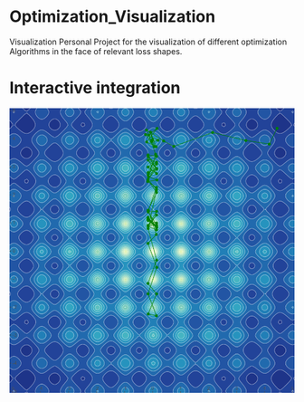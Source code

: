 # Optimization_Visualization
Visualization Personal Project for the visualization of different optimization Algorithms in the face of relevant loss shapes.

# Interactive integration
![](/files/Momentum.PNG)
